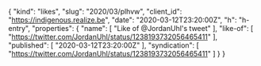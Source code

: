 {
  "kind": "likes",
  "slug": "2020/03/plhvw",
  "client_id": "https://indigenous.realize.be",
  "date": "2020-03-12T23:20:00Z",
  "h": "h-entry",
  "properties": {
    "name": [
      "Like of @JordanUhl's tweet"
    ],
    "like-of": [
      "https://twitter.com/JordanUhl/status/1238193732056465411"
    ],
    "published": [
      "2020-03-12T23:20:00Z"
    ],
    "syndication": [
      "https://twitter.com/JordanUhl/status/1238193732056465411"
    ]
  }
}
